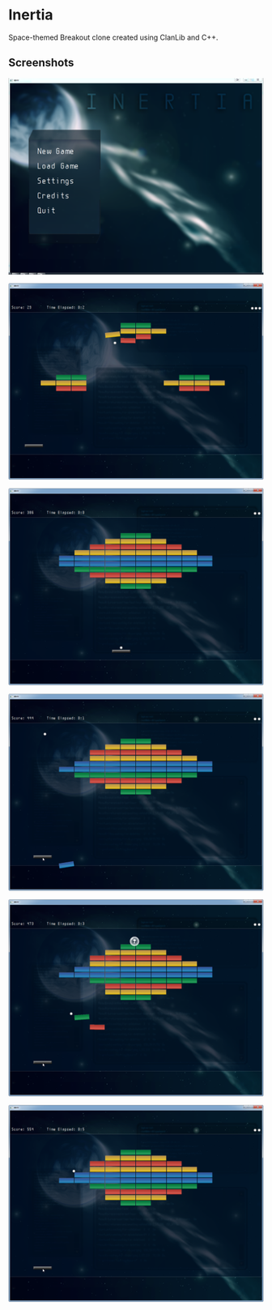Inertia
=======

Space-themed Breakout clone created using ClanLib and C++. 

Screenshots
-----------

![Alt text](/screenshots/v0.1_screenshot1.png?raw=true "Screenshot of the first public release (v0.1)")

![Alt text](/screenshots/v0.1_screenshot2.png?raw=true "Screenshot of the first public release (v0.1)")

![Alt text](/screenshots/v0.1_screenshot3.png?raw=true "Screenshot of the first public release (v0.1)")

![Alt text](/screenshots/v0.1_screenshot4.png?raw=true "Screenshot of the first public release (v0.1)")

![Alt text](/screenshots/v0.1_screenshot5.png?raw=true "Screenshot of the first public release (v0.1)")

![Alt text](/screenshots/v0.1_screenshot6.png?raw=true "Screenshot of the first public release (v0.1)")
